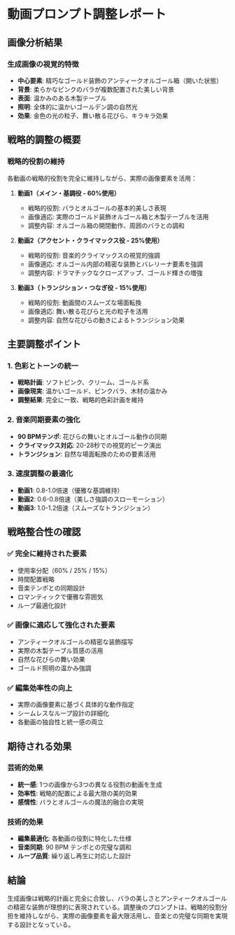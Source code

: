 # 動画プロンプト調整レポート

## 画像分析結果

### 生成画像の視覚的特徴
- **中心要素**: 精巧なゴールド装飾のアンティークオルゴール箱（開いた状態）
- **背景**: 柔らかなピンクのバラが複数配置された美しい背景
- **表面**: 温かみのある木製テーブル
- **照明**: 全体的に温かいゴールデン調の自然光
- **効果**: 金色の光の粒子、舞い散る花びら、キラキラ効果

## 戦略的調整の概要

### 戦略的役割の維持
各動画の戦略的役割を完全に維持しながら、実際の画像要素を活用：

1. **動画1（メイン・基調役 - 60%使用）**
   - 戦略的役割: バラとオルゴールの基本的美しさ表現
   - 画像適応: 実際のゴールド装飾オルゴール箱と木製テーブルを活用
   - 調整内容: オルゴール箱の開閉動作、周囲のバラとの調和

2. **動画2（アクセント・クライマックス役 - 25%使用）**
   - 戦略的役割: 音楽的クライマックスの視覚的強調
   - 画像適応: オルゴール内部の精密な装飾とバレリーナ要素を強調
   - 調整内容: ドラマチックなクローズアップ、ゴールド輝きの増強

3. **動画3（トランジション・つなぎ役 - 15%使用）**
   - 戦略的役割: 動画間のスムーズな場面転換
   - 画像適応: 舞い散る花びらと光の粒子を活用
   - 調整内容: 自然な花びらの動きによるトランジション効果

## 主要調整ポイント

### 1. 色彩とトーンの統一
- **戦略計画**: ソフトピンク、クリーム、ゴールド系
- **画像現実**: 温かいゴールド、ピンクバラ、木材の温かみ
- **調整結果**: 完全に一致、戦略的色彩計画を維持

### 2. 音楽同期要素の強化
- **90 BPMテンポ**: 花びらの舞いとオルゴール動作の同期
- **クライマックス対応**: 20-28秒での視覚的ピーク演出
- **トランジション**: 自然な場面転換のための要素活用

### 3. 速度調整の最適化
- **動画1**: 0.8-1.0倍速（優雅な基調維持）
- **動画2**: 0.6-0.8倍速（美しさ強調のスローモーション）
- **動画3**: 1.0-1.2倍速（スムーズなトランジション）

## 戦略整合性の確認

### ✅ 完全に維持された要素
- 使用率分配（60% / 25% / 15%）
- 時間配置戦略
- 音楽テンポとの同期設計
- ロマンティックで優雅な雰囲気
- ループ最適化設計

### ✅ 画像に適応して強化された要素
- アンティークオルゴールの精密な装飾描写
- 実際の木製テーブル質感の活用
- 自然な花びらの舞い効果
- ゴールド照明の温かみ強調

### ✅ 編集効率性の向上
- 実際の画像要素に基づく具体的な動作指定
- シームレスなループ設計の詳細化
- 各動画の独自性と統一感の両立

## 期待される効果

### 芸術的効果
- **統一感**: 1つの画像から3つの異なる役割の動画を生成
- **効率性**: 戦略的配置による最大限の美的効果
- **感情性**: バラとオルゴールの魔法的融合の実現

### 技術的効果
- **編集最適化**: 各動画の役割に特化した仕様
- **音楽同期**: 90 BPM テンポとの完璧な調和
- **ループ品質**: 繰り返し再生に対応した設計

## 結論

生成画像は戦略的計画と完全に合致し、バラの美しさとアンティークオルゴールの精密な装飾が理想的に表現されている。調整後のプロンプトは、戦略的役割分担を維持しながら、実際の画像要素を最大限活用し、音楽との完璧な同期を実現する設計となっている。